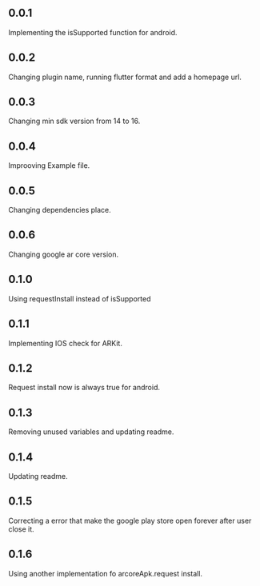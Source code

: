 ## 0.0.1
Implementing the isSupported function for android.
## 0.0.2
Changing plugin name, running flutter format and add a homepage url.
## 0.0.3
Changing min sdk version from 14 to 16.
## 0.0.4
Improoving Example file.
## 0.0.5 
Changing dependencies place.
## 0.0.6
Changing google ar core version.
## 0.1.0
Using requestInstall instead of isSupported
## 0.1.1
Implementing IOS check for ARKit.
## 0.1.2
Request install now is always true for android.
## 0.1.3
Removing unused variables and updating readme.
## 0.1.4
Updating readme.
## 0.1.5
Correcting a error that make the google play store open forever after user close it.
## 0.1.6
Using another implementation fo arcoreApk.request install.